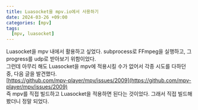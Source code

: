 ```yaml
---
title: Luasocket을 mpv.io에서 사용하기
date: 2024-03-26 +09:00
categories: [mpv]
tags:
  [mpv, luasocket]
---
```

Luasocket을 mpv 내에서 활용하고 싶었다. subprocess로 FFmpeg을 실행하고, 그 progress를 udp로 받아보기 위함이었다.  
그런데 아무리 해도 Luasocket을 mpv에 적용시킬 수가 없어서 각종 시도를 다하던 중, 다음 글을 발견했다.  
[https://github.com/mpv-player/mpv/issues/2009](https://github.com/mpv-player/mpv/issues/2009)  
즉 mpv를 직접 빌드하고 Luasocket을 적용하면 된다는 것이었다.  그래서 직접 빌드해봤더니 정말 되었다.